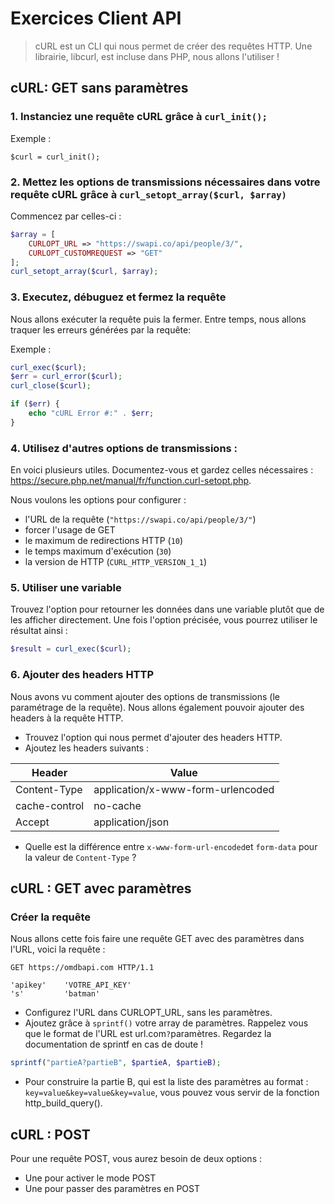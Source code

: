 # Exercices Client API

> cURL est un CLI qui nous permet de créer des requêtes HTTP. Une librairie, libcurl, est incluse dans PHP, nous allons l'utiliser !

## cURL: GET sans paramètres

### 1. Instanciez une requête cURL grâce à `curl_init();`
Exemple :

```
$curl = curl_init();
```


### 2. Mettez les options de transmissions nécessaires dans votre requête cURL grâce à `curl_setopt_array($curl, $array)`
Commencez par celles-ci :
```php
$array = [
    CURLOPT_URL => "https://swapi.co/api/people/3/",
    CURLOPT_CUSTOMREQUEST => "GET"
];
curl_setopt_array($curl, $array);
```

### 3. Executez, débuguez et fermez la requête

Nous allons exécuter la requête puis la fermer. Entre temps, nous allons traquer les erreurs générées par la requête: 

Exemple :
```php
curl_exec($curl);
$err = curl_error($curl);
curl_close($curl);

if ($err) {
    echo "cURL Error #:" . $err;
}
```

### 4. Utilisez d'autres options de transmissions :
En voici plusieurs utiles. Documentez-vous et gardez celles nécessaires : https://secure.php.net/manual/fr/function.curl-setopt.php.

Nous voulons les options pour configurer :
- l'URL de la requête (`"https://swapi.co/api/people/3/"`)
- forcer l'usage de GET
- le maximum de redirections HTTP (`10`)
- le temps maximum d'exécution (`30`)
- la version de HTTP (`CURL_HTTP_VERSION_1_1`)

### 5. Utiliser une variable
Trouvez l'option pour retourner les données dans une variable plutôt que de les afficher directement. Une fois l'option précisée, vous pourrez utiliser le résultat ainsi :
```php
$result = curl_exec($curl);
```

### 6. Ajouter des headers HTTP
Nous avons vu comment ajouter des options de transmissions (le paramétrage de la requête). Nous allons également pouvoir ajouter des headers à la requête HTTP.

- Trouvez l'option qui nous permet d'ajouter des headers HTTP.
- Ajoutez les headers suivants :

|  Header | Value |
|---|---|
|  Content-Type |  application/x-www-form-urlencoded |
|  cache-control |  no-cache |
|  Accept |  application/json |

- Quelle est la différence entre `x-www-form-url-encoded`et `form-data` pour la valeur de `Content-Type` ?

## cURL : GET avec paramètres

### Créer la requête

Nous allons cette fois faire une requête GET avec des paramètres dans l'URL, voici la requête :
```
GET https://omdbapi.com HTTP/1.1

'apikey'    'VOTRE_API_KEY'
's'         'batman'

```

- Configurez l'URL dans CURLOPT_URL, sans les paramètres.
- Ajoutez grâce à `sprintf()` votre array de paramètres. Rappelez vous que le format de l'URL est url.com`?`paramètres. Regardez la documentation de sprintf en cas de doute !

```php
sprintf("partieA?partieB", $partieA, $partieB);
```

- Pour construire la partie B, qui est la liste des paramètres au format : `key=value&key=value&key=value`, vous pouvez vous servir de la fonction http_build_query().

## cURL : POST

Pour une requête POST, vous aurez besoin de deux options :
- Une pour activer le mode POST
- Une pour passer des paramètres en POST
